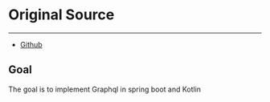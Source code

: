 # Original Source

---

- [Github](https://github.com/brneto/graphql-api)

## Goal
The goal is to implement Graphql in spring boot and Kotlin 
